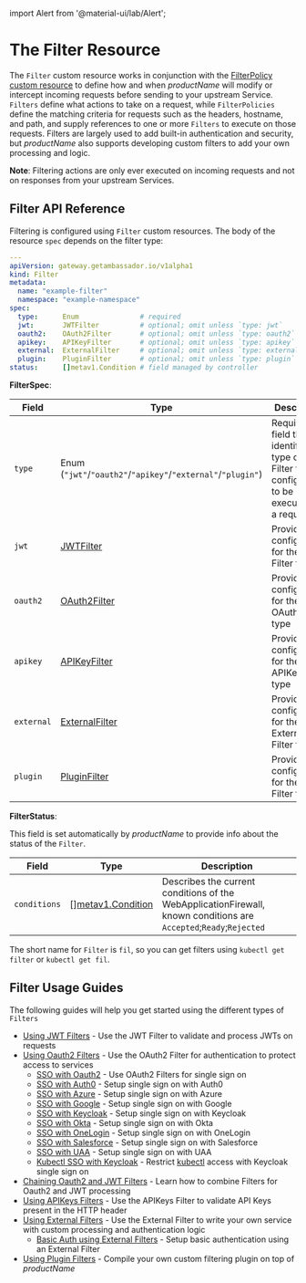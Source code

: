 
import Alert from '@material-ui/lab/Alert';

# The **Filter** Resource

The `Filter` custom resource works in conjunction with the [FilterPolicy custom resource][] to define how and when $productName$ will modify or intercept incoming requests before sending to your upstream Service. `Filters` define what actions to take on a request, while `FilterPolicies` define the matching criteria for requests such as the headers, hostname, and path, and supply references to one or more `Filters` to execute on those requests. Filters are largely used to add built-in authentication and security, but $productName$ also supports developing custom filters to add your own processing and logic.

**Note**: Filtering actions are only ever executed on incoming requests and not on responses from your upstream Services.

## Filter API Reference

Filtering is configured using `Filter` custom resources.  The body of the resource `spec` depends on the filter type:

```yaml
---
apiVersion: gateway.getambassador.io/v1alpha1
kind: Filter
metadata:
  name: "example-filter"
  namespace: "example-namespace"
spec:
  type:      Enum               # required
  jwt:       JWTFilter          # optional; omit unless `type: jwt`
  oauth2:    OAuth2Filter       # optional; omit unless `type: oauth2`
  apikey:    APIKeyFilter       # optional; omit unless `type: apikey`
  external:  ExternalFilter     # optional; omit unless `type: external`
  plugin:    PluginFilter       # optional; omit unless `type: plugin`
status:      []metav1.Condition # field managed by controller
```

**FilterSpec**:

| **Field**  | **Type**                                                     | **Description**                                                                       |
|------------|--------------------------------------------------------------|-----------------------------------------------------------------------------------|
| `type`     | Enum (`"jwt"`/`"oauth2"`/`"apikey"`/`"external"`/`"plugin"`) | Required field that identifies the type of the Filter that is configured to be executed on a request. |
| `jwt`      | [JWTFilter][]                                                | Provides configuration for the JWT Filter type                   |
| `oauth2`   | [OAuth2Filter][]                                             | Provides configuration for the OAuth2 Filter type         |
| `apikey`   | [APIKeyFilter][]                                             | Provides configuration for the APIKey Filter type      |
| `external` | [ExternalFilter][]                                           | Provides configuration for the External Filter type  |
| `plugin`   | [PluginFilter][]                                             | Provides configuration for the Plugin Filter type  |

**FilterStatus**:

This field is set automatically by $productName$ to provide info about the status of the `Filter`.

| **Field**    | **Type**                 | **Description**                                                                                                   |
|--------------|--------------------------|-------------------------------------------------------------------------------------------------------------------|
| `conditions` | \[\][metav1.Condition][] | Describes the current conditions of the WebApplicationFirewall, known conditions are `Accepted`;`Ready`;`Rejected` |

<Alert severity="info">
  The short name for <code>Filter</code> is <code>fil</code>, so you can get filters using <code>kubectl get filter</code> or <code>kubectl get fil</code>.
</Alert>

## Filter Usage Guides

The following guides will help you get started using the different types of `Filters`

- [Using JWT Filters][] - Use the JWT Filter to validate and process JWTs on requests
- [Using Oauth2 Filters][] - Use the OAuth2 Filter for authentication to protect access to services
  - [SSO with Oauth2][] - Use OAuth2 Filters for single sign on
  - [SSO with Auth0][] - Setup single sign on with Auth0
  - [SSO with Azure][] - Setup single sign on with Azure
  - [SSO with Google][] - Setup single sign on with Google
  - [SSO with Keycloak][] - Setup single sign on with Keycloak
  - [SSO with Okta][] - Setup single sign on with Okta
  - [SSO with OneLogin][] - Setup single sign on with OneLogin
  - [SSO with Salesforce][] - Setup single sign on with Salesforce
  - [SSO with UAA][] - Setup single sign on with UAA
  - [Kubectl SSO with Keycloak][] - Restrict [kubectl][] access with Keycloak single sign on
- [Chaining Oauth2 and JWT Filters][] - Learn how to combine Filters for Oauth2 and JWT processing
- [Using APIKeys Filters][] - Use the APIKeys Filter to validate API Keys present in the HTTP header
- [Using External Filters][] - Use the External Filter to write your own service with custom processing and authentication logic
  - [Basic Auth using External Filters][] - Setup basic authentication using an External Filter
- [Using Plugin Filters][] - Compile your own custom filtering plugin on top of $productName$

[FilterPolicy custom resource]: ../filterpolicy
[JWTFilter]: ../filter-jwt
[OAuth2Filter]: ../filter-oauth2
[APIKeyFilter]:  ../filter-apikeys
[ExternalFilter]: ../filter-external
[PluginFilter]: ../filter-plugin
[metav1.Condition]: https://pkg.go.dev/k8s.io/apimachinery/pkg/apis/meta/v1#Condition
[Using JWT Filters]: ../../guides/auth/jwt
[Using Oauth2 Filters]: ../../guides/auth/oauth2
[SSO with Auth0]: ../../guides/sso/auth0
[SSO with Azure]: ../../guides/sso/azure
[SSO with Google]: ../../guides/sso/google
[SSO with Keycloak]: ../../guides/sso/keycloak
[Kubectl SSO with Keycloak]: ../../guides/sso/kubectl-keycloak
[SSO with Oauth2]: ../../guides/sso/oauth2
[SSO with Okta]: ../../guides/sso/okta
[SSO with OneLogin]: ../../guides/sso/onelogin
[SSO with Salesforce]: ../../guides/sso/salesforce
[SSO with UAA]: ../../guides/sso/uaa
[Chaining Oauth2 and JWT Filters]: ../../guides/auth/oauth2-and-jwt
[Using APIKeys Filters]: ../../guides/apikeys
[Using External Filters]: ../../guides/custom-filters/external
[Basic Auth using External Filters]: ../../guides/auth/basic-auth
[Using Plugin Filters]: ../../guides/custom-filters/plugin
[kubectl]: https://kubernetes.io/docs/tasks/tools/
